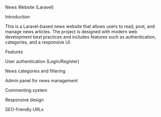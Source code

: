 News Website (Laravel)

Introduction

This is a Laravel-based news website that allows users to read, post, and manage news articles. The project is designed with modern web development best practices and includes features such as authentication, categories, and a responsive UI.

Features

User authentication (Login/Register)

News categories and filtering

Admin panel for news management

Commenting system

Responsive design

SEO-friendly URLs